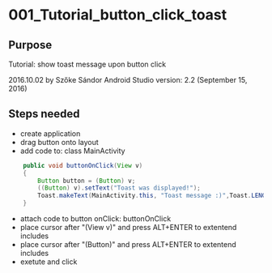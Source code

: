 # 001_Tutorial_button_click_toast

## Purpose
Tutorial: show toast message upon button click

2016.10.02 by Szőke Sándor
Android Studio version: 2.2 (September 15, 2016)

## Steps needed
* create application
* drag button onto layout
* add code to: class MainActivity 

```java
    public void buttonOnClick(View v)
    {
        Button button = (Button) v;
        ((Button) v).setText("Toast was displayed!");
        Toast.makeText(MainActivity.this, "Toast message :)",Toast.LENGTH_LONG).show();
    }
```
* attach code to button onClick: buttonOnClick
* place cursor after "(View v)" and press ALT+ENTER to extentend includes
* place cursor after "(Button)" and press ALT+ENTER to extentend includes
* exetute and click
